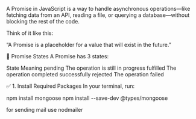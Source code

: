 A Promise in JavaScript is a way to handle asynchronous operations—like fetching data from an API, reading a file, or querying a database—without blocking the rest of the code.

Think of it like this:

“A Promise is a placeholder for a value that will exist in the future.”


🔄 Promise States
A Promise has 3 states:

State	Meaning
pending	The operation is still in progress
fulfilled	The operation completed successfully
rejected	The operation failed 




✅ 1. Install Required Packages
In your terminal, run:

npm install mongoose
npm install --save-dev @types/mongoose

for sending mail use nodmailer 


